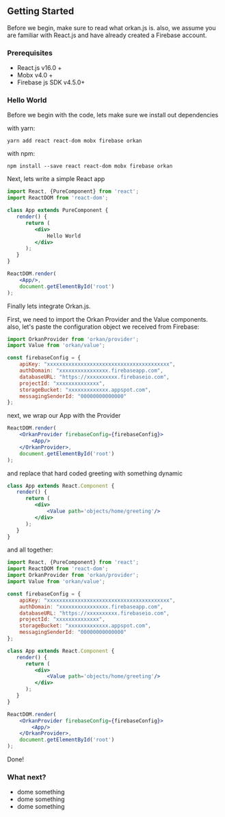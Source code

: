 ## Getting Started

Before we begin, make sure to read what orkan.js is.
also, we assume you are familiar with React.js and have already created a Firebase account.

### Prerequisites
- React.js v16.0 +
- Mobx v4.0 +
- Firebase js SDK v4.5.0+



### Hello World
Before we begin with the code, lets make sure we install out dependencies

with yarn:
```
yarn add react react-dom mobx firebase orkan 
```

with npm:
```
npm install --save react react-dom mobx firebase orkan 
```


Next, lets write a simple React app
```jsx
import React, {PureComponent} from 'react';
import ReactDOM from 'react-dom';

class App extends PureComponent {
   render() {
      return (
         <div>
             Hello World
         </div>
      );
   }
}

ReactDOM.render(
	<App/>,
	document.getElementById('root')
);
```

Finally lets integrate Orkan.js.

First, we need to import the Orkan Provider and the Value components. 
also, let's paste the configuration object we received from Firebase:
```jsx
import OrkanProvider from 'orkan/provider';
import Value from 'orkan/value';

const firebaseConfig = {
	apiKey: "xxxxxxxxxxxxxxxxxxxxxxxxxxxxxxxxxxxxxxxx",
	authDomain: "xxxxxxxxxxxxxxxx.firebaseapp.com",
	databaseURL: "https://xxxxxxxxxx.firebaseio.com",
	projectId: "xxxxxxxxxxxxxx",
	storageBucket: "xxxxxxxxxxxxx.appspot.com",
	messagingSenderId: "00000000000000"
};
````

next, we wrap our App with the Provider
```jsx
ReactDOM.render(
	<OrkanProvider firebaseConfig={firebaseConfig}>
		<App/>
	</OrkanProvider>,
	document.getElementById('root')
);
``` 

and replace that hard coded greeting with something dynamic
```jsx
class App extends React.Component {
   render() {
      return (
         <div>
             <Value path='objects/home/greeting'/>
         </div>
      );
   }
}
```


and all together:
```jsx
import React, {PureComponent} from 'react';
import ReactDOM from 'react-dom';
import OrkanProvider from 'orkan/provider';
import Value from 'orkan/value';

const firebaseConfig = {
	apiKey: "xxxxxxxxxxxxxxxxxxxxxxxxxxxxxxxxxxxxxxxx",
	authDomain: "xxxxxxxxxxxxxxxx.firebaseapp.com",
	databaseURL: "https://xxxxxxxxxx.firebaseio.com",
	projectId: "xxxxxxxxxxxxxx",
	storageBucket: "xxxxxxxxxxxxx.appspot.com",
	messagingSenderId: "00000000000000"
};

class App extends React.Component {
   render() {
      return (
         <div>
             <Value path='objects/home/greeting'/>
         </div>
      );
   }
}

ReactDOM.render(
	<OrkanProvider firebaseConfig={firebaseConfig}>
		<App/>
	</OrkanProvider>,
	document.getElementById('root')
);

```

Done!

### What next?
- dome something
- dome something
- dome something